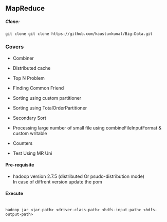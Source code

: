 ## MapReduce  

##### Clone:
`git clone git clone https://github.com/kaustuvkunal/Big-Data.git`


### Covers

- Combiner
- Distributed cache
- Top N Problem
- Finding Common Friend
- Sorting using custom partitioner
- Sorting using TotalOrderPartitioner
- Secondary Sort
- Processing large number of small file using combineFileInputFormat & custom writable
- Counters

- Test Using MR Uni


####  Pre-requisite

 -  hadoop version 2.7.5 (distributed Or psudo-distribution mode)
 </br> In case of diffrent version update the pom 

####  Execute
</br>`hadoop jar <jar-path> <driver-class-path> <hdfs-input-path> <hdfs-output-path>`

 
